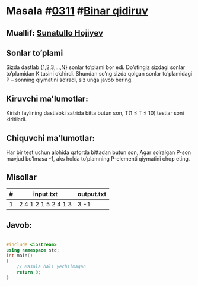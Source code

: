 
<h1>Masala #<a href="https://robocontest.uz/tasks/0311">0311</a> #<a href="https://robocontest.uz/tasks?category=6">Binar qidiruv</a></h1>
<h2> Muallif: <a href="https://robocontest.uz/profile/sunnat">Sunatullo Hojiyev</a></h2>
<h2>Sonlar to’plami</h2>
<p>Sizda dastlab {1,2,3,…,N} sonlar to’plami bor edi. Do’stingiz sizdagi sonlar to’plamidan K tasini o’chirdi. Shundan so’ng sizda qolgan sonlar to’plamidagi P – sonning qiymatini so’radi, siz unga javob bering.</p>
<h2>Kiruvchi ma'lumotlar:</h2>
<p>Kirish faylining dastlabki satrida bitta butun son, T(1 ≤ T ≤ 10) testlar soni kiritiladi.</p>
<h2>Chiquvchi ma'lumotlar:</h2>
<p>Har bir test uchun alohida qatorda bittadan butun son, Agar so’ralgan P-son mavjud bo’lmasa -1, aks holda to’plamning P-elementi qiymatini chop eting.</p>
<h2>Misollar</h2>
<table>
    <thead>
        <tr>
            <th>#</th>
            <th>input.txt</th>
            <th>output.txt</th>
        </tr>
    </thead>
    <tbody>
            <tr>
                <td>1</td>
                <td>2
4 1 2
1
5 2 4
1 3</td>
                <td>3
-1</td>
            </tr>
    </tbody>
    </table>
    
<h2>Javob:</h2>

######
```cpp
#include <iostream>
using namespace std;
int main()
{
    // Masala hali yechilmagan
    return 0;
}
```
